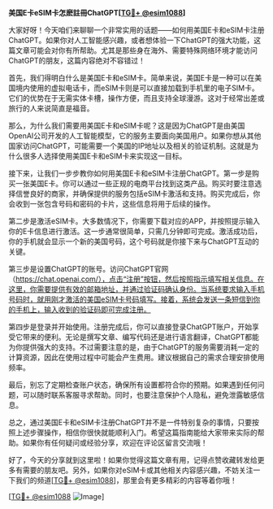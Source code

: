 **美国E卡eSIM卡怎麽註冊ChatGPT[[TG💪+ @esim1088](https://t.me/s/esim1088)]**

大家好呀！今天咱们来聊聊一个非常实用的话题——如何用美国E卡和eSIM卡注册ChatGPT。如果你对人工智能感兴趣，或者想体验一下ChatGPT的强大功能，这篇文章可能会对你有所帮助。尤其是那些身在海外、需要特殊网络环境才能访问ChatGPT的朋友，这篇内容绝对不容错过！

首先，我们得明白什么是美国E卡和eSIM卡。简单来说，美国E卡是一种可以在美国境内使用的虚拟电话卡，而eSIM卡则是可以直接加载到手机里的电子SIM卡。它们的优势在于无需实体卡槽，操作方便，而且支持全球漫游。这对于经常出差或旅行的人来说简直是福音。

那么，为什么我们需要用美国E卡和eSIM卡呢？这是因为ChatGPT是由美国OpenAI公司开发的人工智能模型，它的服务主要面向美国用户。如果你想从其他国家访问ChatGPT，可能需要一个美国的IP地址以及相关的验证机制。这就是为什么很多人选择使用美国E卡和eSIM卡来实现这一目标。

接下来，让我们一步步教你如何用美国E卡和eSIM卡注册ChatGPT。第一步是购买一张美国E卡。你可以通过一些正规的电商平台找到这类产品。购买时要注意选择信誉良好的商家，并确保提供的服务包括eSIM卡激活和支持。购买完成后，你会收到一张包含号码和密码的卡片，这些信息将用于后续的操作。

第二步是激活eSIM卡。大多数情况下，你需要下载对应的APP，并按照提示输入你的E卡信息进行激活。这一步通常很简单，只需几分钟即可完成。激活成功后，你的手机就会显示一个新的美国号码，这个号码就是你接下来与ChatGPT互动的关键。

第三步是设置ChatGPT的账号。访问ChatGPT官网（https://chat.openai.com/），点击“注册”按钮，然后按照指示填写相关信息。在这里，你需要提供有效的邮箱地址，并通过验证码确认身份。当系统要求输入手机号码时，就用刚才激活的美国eSIM卡号码填写。接着，系统会发送一条短信到你的手机上，输入收到的验证码即可完成注册。

第四步是登录并开始使用。注册完成后，你可以直接登录ChatGPT账户，开始享受它带来的便利。无论是撰写文章、编写代码还是进行语言翻译，ChatGPT都能为你提供强大的支持。不过需要注意的是，由于ChatGPT的服务需要消耗一定的计算资源，因此在使用过程中可能会产生费用。建议根据自己的需求合理安排使用频率。

最后，别忘了定期检查账户状态，确保所有设置都符合你的预期。如果遇到任何问题，可以随时联系客服寻求帮助。同时，也要注意保护个人隐私，避免泄露敏感信息。

总之，通过美国E卡和eSIM卡注册ChatGPT并不是一件特别复杂的事情，只要按照上述步骤操作，相信你很快就能顺利入门。希望这篇指南能给大家带来实际的帮助。如果你有任何疑问或经验分享，欢迎在评论区留言交流哦！

好了，今天的分享就到这里啦！如果你觉得这篇文章有用，记得点赞收藏转发给更多有需要的朋友吧。另外，如果你对eSIM卡或其他相关内容感兴趣，不妨关注一下我们的频道[[TG💪+ @esim1088](https://t.me/s/esim1088)]，那里会有更多精彩的内容等着你哦！

[[TG💪+ @esim1088](https://t.me/s/esim1088) ![Image](https://i.postimg.cc/4NQfJmqS/Snipaste-2025-05-13-00-14-12.png)]